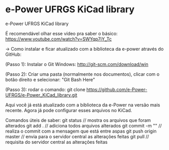 # e-Power UFRGS KiCad library
e-Power UFRGS KiCad library

É recomendável olhar esse vídeo pra saber o básico: https://www.youtube.com/watch?v=SWYqp7iY_Tc

-> Como instalar e ficar atualizado com a biblioteca da e-power através do GitHub:

(Passo 1): Instalar o Git
Windows: http://git-scm.com/download/win

(Passo 2):
Criar uma pasta (normalmente nos documentos), clicar com o botão direito e selecionar: "Git Bash Here"

(Passo 3): rodar o comando:
git clone https://github.com/e-Power-UFRGS/e-Power_KiCad_library.git

Aqui você já está atualizado com a biblioteca da e-Power na versão mais recente. Agora já pode configurar esses arquivos no KiCad.

Comandos úteis de saber:
git status                  // mostra os arquivos que foram alterados
git add .                   // adiciona todos arquivos alterados
git commit -m "<message>"   // realiza o commit com a mensagem que está entre aspas
git push origin master      // envia para o servidor central as alterações feitas
git pull                    // requisita do servidor central as alterações feitas

